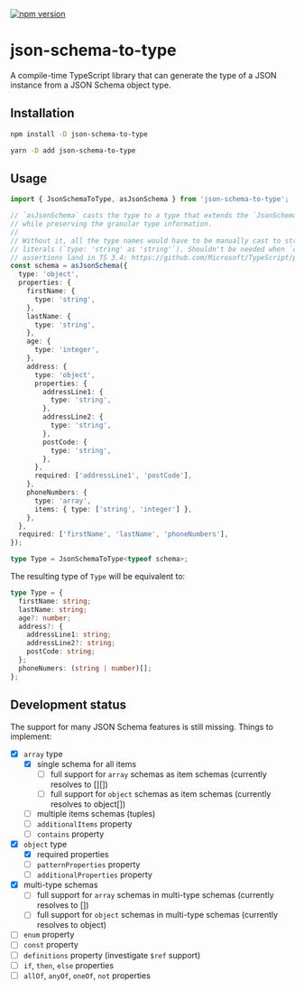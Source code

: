 [![npm version](https://badge.fury.io/js/json-schema-to-type.svg)](https://badge.fury.io/js/json-schema-to-type)

# json-schema-to-type

A compile-time TypeScript library that can generate the type of a JSON instance from a JSON Schema object type.

## Installation

```bash
npm install -D json-schema-to-type
```

```bash
yarn -D add json-schema-to-type
```

## Usage

```typescript
import { JsonSchemaToType, asJsonSchema } from 'json-schema-to-type';

// `asJsonSchema` casts the type to a type that extends the `JsonSchema` schema, 
// while preserving the granular type information.
//
// Without it, all the type names would have to be manually cast to string 
// literals (`type: 'string' as 'string'`). Shouldn't be needed when `const` 
// assertions land in TS 3.4: https://github.com/Microsoft/TypeScript/pull/29510
const schema = asJsonSchema({
  type: 'object',
  properties: {
    firstName: {
      type: 'string',
    },
    lastName: {
      type: 'string',
    },
    age: {
      type: 'integer',
    },
    address: {
      type: 'object',
      properties: {
        addressLine1: {
          type: 'string',
        },
        addressLine2: {
          type: 'string',
        },
        postCode: {
          type: 'string',
        },
      },
      required: ['addressLine1', 'postCode'],
    },
    phoneNumbers: {
      type: 'array',
      items: { type: ['string', 'integer'] },
    },
  },
  required: ['firstName', 'lastName', 'phoneNumbers'],
});

type Type = JsonSchemaToType<typeof schema>;
```

The resulting type of `Type` will be equivalent to:

```typescript
type Type = {
  firstName: string;
  lastName: string;
  age?: number;
  address?: {
    addressLine1: string;
    addressLine2?: string;
    postCode: string;
  };
  phoneNumers: (string | number)[];
};
```

## Development status

The support for many JSON Schema features is still missing. Things to implement:

- [x] `array` type
  - [x] single schema for all items
    - [ ] full support for `array` schemas as item schemas (currently resolves to [][])
    - [ ] full support for `object` schemas as item schemas (currently resolves to object[])
  - [ ] multiple items schemas (tuples)
  - [ ] `additionalItems` property
  - [ ] `contains` property
- [x] `object` type
  - [x] required properties
  - [ ] `patternProperties` property
  - [ ] `additionalProperties` property
- [x] multi-type schemas
  - [ ] full support for `array` schemas in multi-type schemas (currently resolves to [])
  - [ ] full support for `object` schemas in multi-type schemas (currently resolves to object)
- [ ] `enum` property
- [ ] `const` property
- [ ] `definitions` property (investigate `$ref` support)
- [ ] `if`, `then`, `else` properties
- [ ] `allOf`, `anyOf`, `oneOf`, `not` properties
